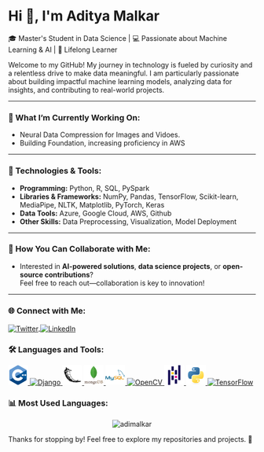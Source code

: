 # Hi 👋, I'm Aditya Malkar

🎓 Master's Student in Data Science | 💻 Passionate about Machine Learning & AI | 🧠 Lifelong Learner  

Welcome to my GitHub! My journey in technology is fueled by curiosity and a relentless drive to make data meaningful. I am particularly passionate about building impactful machine learning models, analyzing data for insights, and contributing to real-world projects.

---

### 🌱 What I’m Currently Working On:
- Neural Data Compression for Images and Vidoes.
- Building Foundation, increasing proficiency in AWS
  
---

### 🚀 Technologies & Tools:
- **Programming:** Python, R, SQL, PySpark  
- **Libraries & Frameworks:** NumPy, Pandas, TensorFlow, Scikit-learn, MediaPipe, NLTK, Matplotlib, PyTorch, Keras  
- **Data Tools:** Azure, Google Cloud, AWS, Github  
- **Other Skills:** Data Preprocessing, Visualization, Model Deployment  

---

### 🤝 How You Can Collaborate with Me:
- Interested in **AI-powered solutions**, **data science projects**, or **open-source contributions**?  
  Feel free to reach out—collaboration is key to innovation!  

---

<h3 align="left">🌐 Connect with Me:</h3>
<p align="left">
  <a href="https://twitter.com/malkar_aditya" target="_blank">
    <img align="center" src="https://raw.githubusercontent.com/rahuldkjain/github-profile-readme-generator/master/src/images/icons/Social/twitter.svg" alt="Twitter" height="30" width="40" />
  </a>
  <a href="https://www.linkedin.com/in/aditya-malkar-694490253/" target="_blank">
    <img align="center" src="https://raw.githubusercontent.com/rahuldkjain/github-profile-readme-generator/master/src/images/icons/Social/linked-in-alt.svg" alt="LinkedIn" height="30" width="40" />
  </a>
</p>

<h3 align="left">🛠️ Languages and Tools:</h3>
<p align="left">
  <a href="https://www.w3schools.com/cpp/" target="_blank" rel="noreferrer">
    <img src="https://raw.githubusercontent.com/devicons/devicon/master/icons/cplusplus/cplusplus-original.svg" alt="C++" width="40" height="40"/>
  </a>
  <a href="https://www.djangoproject.com/" target="_blank" rel="noreferrer">
    <img src="https://cdn.worldvectorlogo.com/logos/django.svg" alt="Django" width="40" height="40"/>
  </a>
  <a href="https://flask.palletsprojects.com/" target="_blank" rel="noreferrer">
    <img src="https://raw.githubusercontent.com/devicons/devicon/master/icons/flask/flask-original.svg" alt="Flask" width="40" height="40"/>
  </a>
  <a href="https://www.mongodb.com/" target="_blank" rel="noreferrer">
    <img src="https://raw.githubusercontent.com/devicons/devicon/master/icons/mongodb/mongodb-original-wordmark.svg" alt="MongoDB" width="40" height="40"/>
  </a>
  <a href="https://www.mysql.com/" target="_blank" rel="noreferrer">
    <img src="https://raw.githubusercontent.com/devicons/devicon/master/icons/mysql/mysql-original-wordmark.svg" alt="MySQL" width="40" height="40"/>
  </a>
  <a href="https://opencv.org/" target="_blank" rel="noreferrer">
    <img src="https://www.vectorlogo.zone/logos/opencv/opencv-icon.svg" alt="OpenCV" width="40" height="40"/>
  </a>
  <a href="https://pandas.pydata.org/" target="_blank" rel="noreferrer">
    <img src="https://raw.githubusercontent.com/devicons/devicon/master/icons/pandas/pandas-original.svg" alt="Pandas" width="40" height="40"/>
  </a>
  <a href="https://www.python.org" target="_blank" rel="noreferrer">
    <img src="https://raw.githubusercontent.com/devicons/devicon/master/icons/python/python-original.svg" alt="Python" width="40" height="40"/>
  </a>
  <a href="https://www.tensorflow.org" target="_blank" rel="noreferrer">
    <img src="https://www.vectorlogo.zone/logos/tensorflow/tensorflow-icon.svg" alt="TensorFlow" width="40" height="40"/>
  </a>
</p>

<h3 align="left">📊 Most Used Languages:</h3>
<p align="center">
  <img align="center" src="https://github-readme-stats.vercel.app/api/top-langs?username=adimalkar&show_icons=true&locale=en&layout=compact" alt="adimalkar" />
</p>
  
Thanks for stopping by! Feel free to explore my repositories and projects. 🌟
